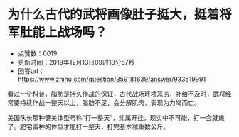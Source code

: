 # 为什么古代的武将画像肚子挺大，挺着将军肚能上战场吗？
- 点赞数：6019
- 更新时间：2019年12月13日09时18分57秒
- 回答url：https://www.zhihu.com/question/359181639/answer/933519991
<body>
 <p data-pid="zINSR28C">看过一个科普，脂肪是持久作战的保证，古代战场环境恶劣，补给不及时，武将经常要持续作战一整天以上，脂肪不足，会分解肌肉，表现为力竭而亡。</p>
 <p data-pid="sJSfhi5P">美国队长那种健美体型号称“打一整天”，纯属开挂，现实中不可能，打一会就瘫了。肥宅雷神的体型才能打一整天，打完基本减重数公斤。</p>
</body>